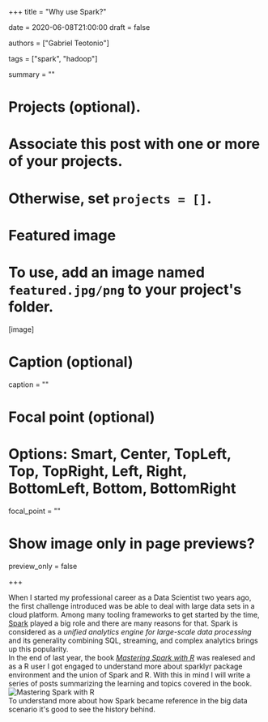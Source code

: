 +++
title = "Why use Spark?"

date = 2020-06-08T21:00:00
draft = false

authors = ["Gabriel Teotonio"]

tags = ["spark", "hadoop"]

summary = ""

# Projects (optional).
#   Associate this post with one or more of your projects.
#   Otherwise, set `projects = []`.


# Featured image
# To use, add an image named `featured.jpg/png` to your project's folder. 
[image]
# Caption (optional)
caption = ""

# Focal point (optional)
# Options: Smart, Center, TopLeft, Top, TopRight, Left, Right, BottomLeft, Bottom, BottomRight
focal_point = ""

# Show image only in page previews?
preview_only = false

+++

When I started my professional career as a Data Scientist two years ago, the first challenge introduced was be able to deal with large data sets in a cloud platform. Among many tooling frameworks to get started by the time, [Spark](https://spark.apache.org/) played a big role and there are many reasons for that. Spark is considered as a *unified analytics engine for large-scale data processing* and its generality combining SQL, streaming, and complex analytics brings up this popularity.  
In the end of last year, the book [_Mastering Spark with R_](https://therinspark.com/) was realesed and as a R user I got engaged to understand more about sparklyr package environment and the union of Spark and R.  With this in mind I will write a series of posts summarizing the learning and topics covered in the book.  
![Mastering Spark with R](/galley/therinspark.jpg)    
To understand more about how Spark became reference in the big data scenario it's good to see the history behind.